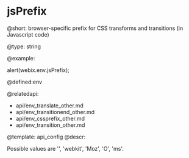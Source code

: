 jsPrefix
=============


@short: browser-specific prefix for CSS transforms and transitions (in Javascript code)
	

@type: string

@example:

alert(webix.env.jsPrefix);

@defined:env

@relatedapi:
- api/env_translate_other.md
- api/env_transitionend_other.md
- api/env_cssprefix_other.md
- api/env_transition_other.md

@template:	api_config
@descr:

Possible values are '', 'webkit', 'Moz', 'O', 'ms'. 


